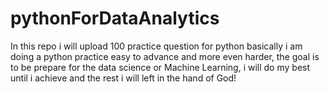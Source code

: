 # pythonForDataAnalytics
In this repo i will upload 100 practice question for python basically i am doing a python practice easy to advance and more even harder, the goal is to be prepare for the data science or Machine Learning, i will do my best until i achieve and the rest i will left in the hand of God!
